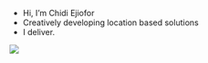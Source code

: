 - Hi, I’m Chidi Ejiofor 
- Creatively developing location based solutions
- I deliver. 

![](https://komarev.com/ghpvc/?username=Cheppar&color=red)


<!---
Cheppar/Cheppar is a ✨ special ✨ repository because its `README.md` (this file) appears on your GitHub profile.
You can click the Preview link to take a look at your changes.
--->
